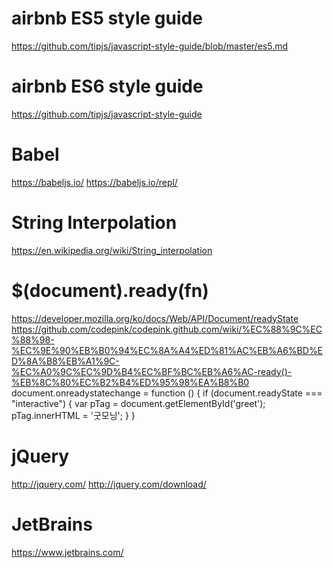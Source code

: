 # airbnb ES5 style guide
https://github.com/tipjs/javascript-style-guide/blob/master/es5.md

# airbnb ES6 style guide
https://github.com/tipjs/javascript-style-guide

# Babel
https://babeljs.io/
https://babeljs.io/repl/

# String Interpolation
https://en.wikipedia.org/wiki/String_interpolation

# $(document).ready(fn)
https://developer.mozilla.org/ko/docs/Web/API/Document/readyState
https://github.com/codepink/codepink.github.com/wiki/%EC%88%9C%EC%88%98-%EC%9E%90%EB%B0%94%EC%8A%A4%ED%81%AC%EB%A6%BD%ED%8A%B8%EB%A1%9C-%EC%A0%9C%EC%9D%B4%EC%BF%BC%EB%A6%AC-ready()-%EB%8C%80%EC%B2%B4%ED%95%98%EA%B8%B0
document.onreadystatechange = function () {
  if (document.readyState === "interactive") {
    var pTag = document.getElementById('greet');
    pTag.innerHTML = '굿모닝';
  }
}

# jQuery
http://jquery.com/
http://jquery.com/download/

# JetBrains
https://www.jetbrains.com/
